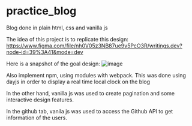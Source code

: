 # practice_blog
Blog done in plain html, css and vanilla js

The idea of this project is to replicate this design: 
https://www.figma.com/file/nh0V05z3NB87ue9v5PcO3R/writings.dev?node-id=39%3A41&mode=dev


Here is a snapshot of the goal design:
![image](https://github.com/YamilMS/practice_blog/assets/107116234/1bf6927b-f387-493f-9e19-1d31a986969b)

Also implement npm, using modules with webpack. This was done using dayjs in order to display a real time local clock on the blog

In the other hand, vanilla js was used to create pagination and some interactive design features.

In the github tab, vanila js was used to access the Github API to get information of the users.
